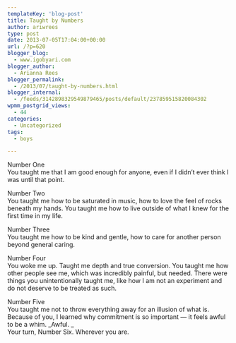 ```yaml
---
templateKey: 'blog-post'
title: Taught by Numbers
author: ariwrees
type: post
date: 2013-07-05T17:04:00+00:00
url: /?p=620
blogger_blog:
  - www.igobyari.com
blogger_author:
  - Arianna Rees
blogger_permalink:
  - /2013/07/taught-by-numbers.html
blogger_internal:
  - /feeds/3142898329549879465/posts/default/237859515820084302
wpmm_postgrid_views:
  - 44
categories:
  - Uncategorized
tags:
  - boys

---
```

Number One  
You taught me that I am good enough for anyone, even if I didn’t ever think I was until that point.

Number Two  
You taught me how to be saturated in music, how to love the feel of rocks beneath my hands. You taught me how to live outside of what I knew for the first time in my life.

Number Three  
You taught me how to be kind and gentle, how to care for another person beyond general caring.

Number Four  
You woke me up. Taught me depth and true conversion. You taught me how other people see me, which was incredibly painful, but needed. There were things you unintentionally taught me, like how I am not an experiment and do not deserve to be treated as such.

Number Five  
You taught me not to throw everything away for an illusion of what is. Because of you, I learned why commitment is so important — it feels awful to be a whim. _Awful. _  
Your turn, Number Six. Wherever you are.